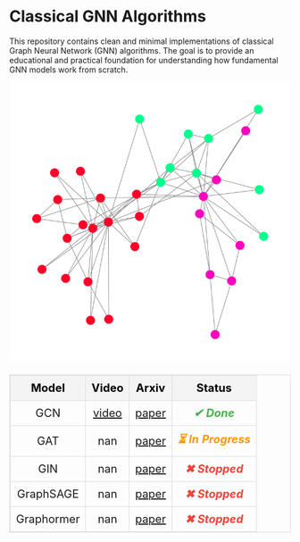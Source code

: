 # Classical GNN Algorithms

This repository contains clean and minimal implementations of classical Graph Neural Network (GNN) algorithms. The goal is to provide an educational and practical foundation for understanding how fundamental GNN models work from scratch.

![graph](artifacts/images/graph.png)

<table style="width: 100%; font-size: 20px; border-collapse: collapse; border: 1px solid #ddd;">
  <tr>
    <th style="padding: 10px; text-align: center; border: 1px solid #ddd; background-color: #f4f4f4; color: black;">Model</th>
    <th style="padding: 10px; text-align: center; border: 1px solid #ddd; background-color: #f4f4f4; color: black;">Video</th>
    <th style="padding: 10px; text-align: center; border: 1px solid #ddd; background-color: #f4f4f4; color: black;">Arxiv</th>
    <th style="padding: 10px; text-align: center; border: 1px solid #ddd; background-color: #f4f4f4; color: black;">Status</th>
  </tr>
  <tr>
    <td style="padding: 10px; text-align: center; border: 1px solid #ddd;">GCN</td>
    <td style="padding: 10px; text-align: center; border: 1px solid #ddd;"><a href="artifacts/videos/video_after_train_gcn.mp4">video</a></td>
    <td style="padding: 10px; text-align: center; border: 1px solid #ddd;"><a href="https://arxiv.org/pdf/1609.02907">paper</a></td>
    <td style="padding: 10px; text-align: center; border: 1px solid #ddd; color: #4CAF50; font-weight: bold; font-style: italic;">✔ Done</td>
  </tr>
  <tr>
    <td style="padding: 10px; text-align: center; border: 1px solid #ddd;">GAT</td>
    <td style="padding: 10px; text-align: center; border: 1px solid #ddd;">nan</td>
    <td style="padding: 10px; text-align: center; border: 1px solid #ddd;"><a href="https://arxiv.org/pdf/1905.01121">paper</a></td>
    <td style="padding: 10px; text-align: center; border: 1px solid #ddd; color: #FF9800; font-weight: bold; font-style: italic;">⏳ In Progress</td>
  </tr>
  <tr>
    <td style="padding: 10px; text-align: center; border: 1px solid #ddd;">GIN</td>
    <td style="padding: 10px; text-align: center; border: 1px solid #ddd;">nan</td>
    <td style="padding: 10px; text-align: center; border: 1px solid #ddd;"><a href="https://arxiv.org/pdf/1905.01121">paper</a></td>
    <td style="padding: 10px; text-align: center; border: 1px solid #ddd; color: #F44336; font-weight: bold; font-style: italic;">✖ Stopped</td>
  </tr>
  <tr>
    <td style="padding: 10px; text-align: center; border: 1px solid #ddd;">GraphSAGE</td>
    <td style="padding: 10px; text-align: center; border: 1px solid #ddd;">nan</td>
    <td style="padding: 10px; text-align: center; border: 1px solid #ddd;"><a href="https://arxiv.org/pdf/1706.02216">paper</a></td>
    <td style="padding: 10px; text-align: center; border: 1px solid #ddd; color: #F44336; font-weight: bold; font-style: italic;">✖ Stopped</td>
  </tr>
  <tr>
    <td style="padding: 10px; text-align: center; border: 1px solid #ddd;">Graphormer</td>
    <td style="padding: 10px; text-align: center; border: 1px solid #ddd;">nan</td>
    <td style="padding: 10px; text-align: center; border: 1px solid #ddd;"><a href="https://arxiv.org/pdf/2106.05234">paper</a></td>
    <td style="padding: 10px; text-align: center; border: 1px solid #ddd; color: #F44336; font-weight: bold; font-style: italic;">✖ Stopped</td>
  </tr>
</table>
